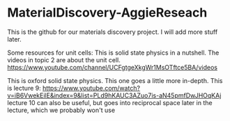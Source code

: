 # MaterialDiscovery-AggieReseach

This is the github for our materials discovery project. I will add more stuff later. 

Some resources for unit cells:
This is solid state physics in a nutshell. The videos in topic 2 are about the unit cell.
https://www.youtube.com/channel/UCFgtgeXkgWr1MsOTftce5BA/videos

This is oxford solid state physics. This one goes a little more in-depth. This is lecture 9:
https://www.youtube.com/watch?v=iB6VwekEilE&index=9&list=PLd9hKAUC3AZuo7is-aN45pmfDwJHOqKAj
lecture 10 can also be useful, but goes into reciprocal space later in the lecture, which we probably won't use
